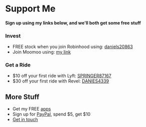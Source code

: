 # Support Me
#### Sign up using my links below, and we'll both get some free stuff

### Invest
  - FREE stock when you join Robinhood using: [daniels20863](https://join.robinhood.com/daniels20863)
  - Join Moomoo using: [my link](https://j.moomoo.com/00kcml)

### Get a Ride
  - $10 off your first ride with Lyft: [SPRINGER87167](https://www.lyft.com/i/SPRINGER87167?utm_medium=p2pi_iacc)
  - $30 off your first ride with Revel: [DANIES4339](http://app.gorevel.com/redeem-code/DANIES4339)

## More Stuff
- Get my FREE [apps](https://apps.apple.com/us/developer/daniel-springer/id1402417666)
- Sign up for [PayPal](https://py.pl/26Zv1N), spend $5, get $10
- [Get in touch](https://docs.google.com/forms/d/e/1FAIpQLSer21aRP8VWdepd9tBP8HmR5MH2-rOBfRq34GLQ-FwglpfRdg/viewform)